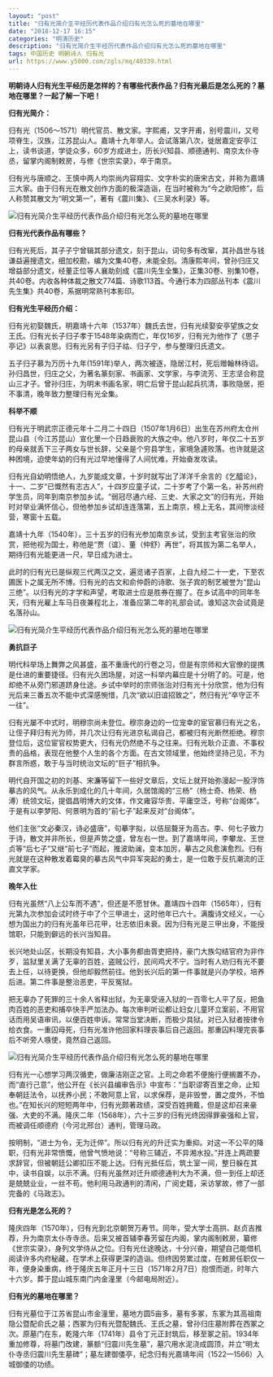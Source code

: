 ```yaml
---
layout: "post"
title: "归有光简介生平经历代表作品介绍归有光怎么死的墓地在哪里"
date: "2018-12-17 16:15"
categories: "明清历史"
description: "归有光简介生平经历代表作品介绍归有光怎么死的墓地在哪里"
tags: 中国历史 明朝诗人 归有光
url: https://www.y5000.com/zgls/mq/40339.html
---
```






**明朝诗人归有光生平经历是怎样的？有哪些代表作品？归有光最后是怎么死的？墓地在哪里？一起了解一下吧！**

 **归有光简介：**

归有光（1506～1571）明代官员、散文家。字熙甫，又字开甫，别号震川，又号项脊生，汉族，江苏昆山人。嘉靖十九年举人。会试落第八次，徙居嘉定安亭江上，读书谈道，学徒众多，60岁方成进士，历长兴知县、顺德通判、南京太仆寺丞，留掌内阁制敕房，与修《世宗实录》，卒于南京。

归有光与唐顺之、王慎中两人均崇尚内容翔实、文字朴实的唐宋古文，并称为嘉靖三大家。由于归有光在散文创作方面的极深造诣，在当时被称为“今之欧阳修”，后人称赞其散文为“明文第一”，著有《震川集》、《三吴水利录》等。

![归有光简介生平经历代表作品介绍归有光怎么死的墓地在哪里](https://img.y5000.com/uploads/allimg/190119/c0b1f19c0fcecd11b6d5d2828eda26eb.jpg)

 **归有光代表作品有哪些？**

归有光死后，其子子宁曾辑其部分遗文，刻于昆山，词句多有改窜，其孙昌世与钱谦益遍搜遗文，细加校勘，编为文集40卷，未能全刻。清康熙年间，曾孙归庄又增益部分遗文，经董正位等人襄助刻成《震川先生全集》，正集30卷、别集10卷，共40卷。内收各种体裁之散文774篇、诗歌113首。今通行本为四部丛刊本《震川先生集》共40卷，系据明常熟刊本影印。

 **归有光生平经历介绍：**

归有光初娶魏氏，明嘉靖十六年（1537年）魏氏去世，归有光续娶安亭望族之女王氏。归有光长子归子孝于1548年染病而亡，年仅16岁，归有光为他作了《思子亭记》以表哀思。归有光另有子归子祜、归子宁，参与整理归氏遗文。

五子归子慕为万历十九年(1591年)举人，两次被逐，隐居江村，死后赠翰林待诏。孙归昌世，归庄之父，为著名篆刻家、书画家、文学家，与李流芳、王志坚合称昆山三才子。曾孙归庄，为明末书画名家，明亡后曾于昆山起兵抗清，事败隐居，拒不事清，晚年致力整理归有光全集。

 **科举不顺**

归有光于明武宗正德元年十二月二十四日（1507年1月6日）出生在苏州府太仓州昆山县（今江苏昆山）宣化里一个日趋衰败的大族之中。他八岁时，年仅二十五岁的母亲就丢下三子两女与世长辞，父亲是个穷县学生，家境急遽败落。也许就是这种困境，迫使年幼的归有光过早地懂得了人间忧难，开始奋发攻读。

归有光自幼明悟绝人，九岁能成文章，十岁时就写出了洋洋千余言的《乞醯论》，十一、二岁“已慨然有志古人”，十四岁应童子试，二十岁考了个第一名，补苏州府学生员，同年到南京参加乡试。“弱冠尽通六经、三史、大家之文”的归有光，开始时对举业满怀信心，但他参加乡试却连连落第，五上南京，榜上无名，其间惨淡经营，寒窗十五载。

嘉靖十九年（1540年），三十五岁的归有光参加南京乡试，受到主考官张治的欣赏，把他视为国士，称他是“贾（谊）、董（仲舒）再世”，将其拔为第二名举人，期待归有光能更进一尺，早日成为进士。

此时的归有光已是纵观三代两汉之文，遍览诸子百家，上自九经二十一史，下至农圃医卜之属无所不博。归有光的古文和俞仲蔚的诗歌、张子宾的制艺被誉为“昆山三绝”。以归有光的才学和声望，考取进士应是胜券在握了。在乡试高中的同年冬天，归有光雇上车马日夜兼程北上，准备应第二年的礼部会试。谁知这次会试竟是名落孙山。

![归有光简介生平经历代表作品介绍归有光怎么死的墓地在哪里](https://img.y5000.com/uploads/allimg/190119/05064cf4ba46f34ab8e605767011ccd0.jpg)

 **勇抗巨子**

明代科举场上舞弊之风甚盛，虽不重唐代的行卷之习，但是有宗师和大官僚的提携是仕进的重要捷径。归有光久困场屋，对这一科举内幕应是十分明了的。可是，他却绝不从旁门邪道跻身仕途。乡试中举时的宗师张治对归有光十分欣赏，他为归有光后来三番五次不能中式深感惋惜，几次“欲以旧谊招致之”，然归有光“卒守正不一往”。

归有光屡不中式时，明穆宗尚未登位。穆宗身边的一位宠幸的宦官慕归有光之名，让侄子拜归有光为师，并几次让归有光进京私谒自己，都被归有光断然拒绝。穆宗登位后，这位宦官权势更大，归有光仍然绝不与之往来。归有光耿介正直、不事权贵的品格，表现在他整个人生的各个方面。在古文领域里，他始终坚持己见，不为群言所惑，敢于与当时统治文坛的“巨子”相抗争。

明代自开国之初的刘基、宋濂等留下一些好文章后，文坛上就开始弥漫起一股浮饰摹古的风气。从永乐到成化的几十年间，久居馆阁的“三杨”（杨士奇、杨荣、杨溥）统领文坛，提倡昌明博大的文体，作文雍容华贵、平庸空泛，号称“台阁体”。于是有以李梦阳、何景明为首的“前七子”起来反对“台阁体”。

他们主张“文必秦汉，诗必盛唐”，句摹字拟，以佶屈聱牙为高古。李、何七子致力于诗，散文并非所长，但是声势之盛，曾左右一世。到了嘉靖年间，李攀龙、王世贞等“后七子”又继“前七子”而起，推波助澜，变本加厉，摹古之风愈演愈烈。归有光就是在这种散发着霉臭的摹古风气中异军突起的勇士，是一位敢于反抗潮流的正直文学家。

 **晚年入仕**

归有光虽然“八上公车而不遇”，但还是不愿甘休。嘉靖四十四年（1565年），归有光第九次参加会试时终于中了个三甲进士，这时他年已六十。满腹诗文经义，一心想为国出力的归有光虽年已花甲，壮志依旧未衰。因为归有光是三甲出身，不能授馆职，只能到僻远的长兴当知县。

长兴地处山区，长期没有知县，大小事务都由胥吏把持，豪门大族勾结官府为非作歹，监狱里关满了无辜的百姓，盗贼公行，民间鸡犬不宁。当时有人劝归有光不要去上任，以待更换，但他却毅然前往。他到长兴后的第一件事就是兴办学校，培养后进。第二件事是整治恶吏，平反冤狱。

把无辜办了死罪的三十余人省释出狱，为无辜受诬入狱的一百零七人平了反，把鱼肉百姓的恶吏和捕卒快手严加法办。每次审判听讼都让妇女儿童环立案前，不用官话而用吴语审讯，以便百姓申诉。常常当堂决断，而极少具狱。对已入狱者按律令给衣食。一重囚母死，归有光准许他回家料理丧事后自己返回。那重囚料理完丧事后不听旁人嗾使，竟然自己返回。

![归有光简介生平经历代表作品介绍归有光怎么死的墓地在哪里](https://img.y5000.com/uploads/allimg/190119/4d82d58d6555c342210d09e7727b8fd8.jpg)

归有光一心想学习两汉循吏，做廉洁刚正之官。上司之命若不便施行便搁置不办，而“直行己意”，他公开在《长兴县编审告示》中宣布：“当职谬寄百里之命，止知奉朝廷法令，以抚养小民；不敢阿意上官，以求保荐，是非毁誉，置之度外，不恤也。”在知长兴的短短两年中，归有光颇著政绩，深受百姓拥戴，但是这却召来豪强、大吏的不满。隆庆二年（1568年），六十三岁的归有光终因得罪豪强和上官，而被调任顺德府（今河北邢台）通判，管理马政。

按明制，“进士为令，无为迁倅”。所以归有光的升迁实为重抑。对这一不公平的降职，归有光非常愤慨，他曾气愤地说：“号称三辅近，不异湘水投。”并连上两疏要求辞官，但被朝廷公卿扣压不能上达。归有光抵任后，筑土室一间，整日躲在其中，读书自娱，以示不满。归有光虽然对迁升顺德通判大为不满，但一到任上却还是兢兢业业，一丝不苟。他利用马政通判的清闲，广阅史籍，采访掌故，修了一部完备的《马政志》。

 **归有光是怎么死的？**

隆庆四年（1570年），归有光到北京朝贺万寿节。同年，受大学士高拱、赵贞吉推荐，升为南京太仆寺寺丞。后来又被首辅李春芳留在内阁，掌内阁制敕房，纂修《世宗实录》，身列文学侍从之位。归有光仕途晚达，十分兴奋，期望自己能借机阅读许多内府秘藏，在学术上获得更深的造诣。但终因劳累过度，在敕房任职仅一年，便身染重病，终于隆庆五年正月十三日（1571年2月7日）抱恨而逝，时年六十六岁。葬于昆山城东南门内金潼里（今邮电局附近）。  

 **归有光的墓地在哪里？**

归有光墓位于江苏省昆山市金潼里，墓地方圆5亩多，墓有多冢，东冢为其高祖南隐公暨配俞氏之墓；西冢为归有光暨配魏氏、王氏之墓，曾孙归庄墓附葬在西冢之次。原墓门在东，乾隆六年（1741年）县令丁元正封筑后，移至冢之前。1934年重加修尊，将墓门改建，篆额“归震川先生墓”，墓穴用水泥浇成圆顶，并立“明太仆寺丞归震川先生墓碑”；墓左建御倭亭，纪念归有光嘉靖年间（1522—1566）入城御倭的功绩。
